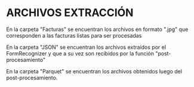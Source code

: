 # ARCHIVOS EXTRACCIÓN

En la carpeta "Facturas" se encuentran los archivos en formato ".jpg" que corresponden a las facturas listas para ser procesadas

En la carpeta "JSON" se encuentran los archivos extraídos por el FormRecognizer y que a su vez son recibidos por la función "post-procesamiento"

En la carpeta "Parquet" se encuentran los archivos obtenidos luego del post-procesamiento.
